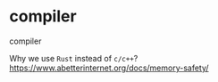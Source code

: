 # compiler
compiler

Why we use `Rust` instead of `c/c++`? https://www.abetterinternet.org/docs/memory-safety/
